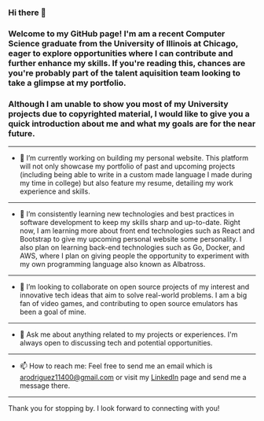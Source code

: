 ### Hi there 👋

### Welcome to my GitHub page! I'm am a recent Computer Science graduate from the University of Illinois at Chicago, eager to explore opportunities where I can contribute and further enhance my skills. If you're reading this, chances are you're probably part of the talent aquisition team looking to take a glimpse at my portfolio.

### Although I am unable to show you most of my University projects due to copyrighted material, I would like to give you a quick introduction about me and what my goals are for the near future.

---

- 🔭 I’m currently working on building my personal website. This platform will not only showcase my portfolio of past and upcoming projects (including being able to write in a custom made language I made during my time in college) but also feature my resume, detailing my work experience and skills.

---

- 🌱 I’m consistently learning new technologies and best practices in software development to keep my skills sharp and up-to-date. Right now, I am learning more about front end technologies such as React and Bootstrap to give my upcoming personal website some personality. I also plan on learning back-end technologies such as Go, Docker, and AWS, where I plan on giving people the opportunity to experiment with my own programming language also known as Albatross.

---

- 👯 I’m looking to collaborate on open source projects of my interest and innovative tech ideas that aim to solve real-world problems. I am a big fan of video games, and contributing to open source emulators has been a goal of mine.

---

- 💬 Ask me about anything related to my projects or experiences. I'm always open to discussing tech and potential opportunities.

---

- 📫 How to reach me: Feel free to send me an email which is arodriguez11400@gmail.com or visit my [LinkedIn](https://www.linkedin.com/in/arodriguez11400/) page and send me a message there.

---

Thank you for stopping by. I look forward to connecting with you!

<!--
**arod1104/arod1104** is a ✨ _special_ ✨ repository because its `README.md` (this file) appears on your GitHub profile.
-->
